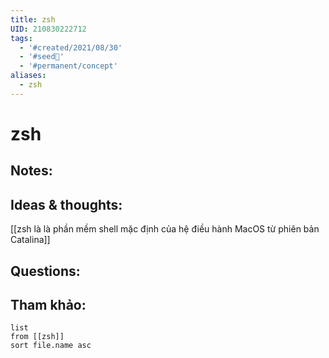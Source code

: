 ```yaml
---
title: zsh
UID: 210830222712
tags:
  - '#created/2021/08/30'
  - '#seed🥜'
  - '#permanent/concept'
aliases:
  - zsh
---
```

# zsh

## Notes:


## Ideas & thoughts:
[[zsh là là phần mềm shell mặc định của hệ điều hành MacOS từ phiên bản Catalina]]

## Questions:


## Tham khảo:
```dataview
list
from [[zsh]]
sort file.name asc
```